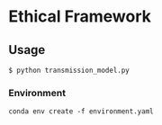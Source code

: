 # Ethical Framework

## Usage

```
$ python transmission_model.py
```

### Environment

```
conda env create -f environment.yaml
```
